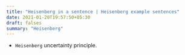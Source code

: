 ```yaml
---
title: "Heisenberg in a sentence | Heisenberg example sentences"
date: 2021-01-20T19:57:50+05:30
draft: falses
summary: "Heisenberg"
---
```

- `Heisenberg` uncertainty principle.
                 
